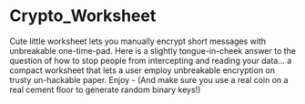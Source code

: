 # Crypto_Worksheet
Cute little worksheet lets you manually encrypt short messages with unbreakable one-time-pad.
Here is a slightly tongue-in-cheek answer to the question of how to stop people from intercepting and reading your data... a compact worksheet that lets a user employ unbreakable encryption on trusty un-hackable paper. Enjoy - (And make sure you use a real coin on a real cement floor to generate random binary keys!)

